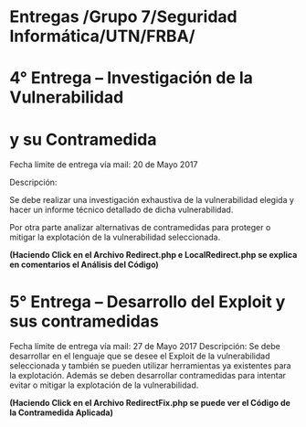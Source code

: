 # Entregas /Grupo 7/Seguridad Informática/UTN/FRBA/

# 4° Entrega – Investigación de la Vulnerabilidad
#  y su Contramedida

Fecha límite de entrega vía mail: 20 de Mayo 2017

Descripción: 

Se debe realizar una investigación exhaustiva de la vulnerabilidad elegida y hacer un informe técnico detallado 
de dicha vulnerabilidad. 

Por otra parte analizar alternativas de contramedidas para proteger o mitigar la explotación de la vulnerabilidad seleccionada.


**(Haciendo Click en el Archivo Redirect.php e LocalRedirect.php se explica en comentarios el Análisis del Código)**

# 5° Entrega – Desarrollo del Exploit y sus contramedidas
Fecha límite de entrega vía mail: 27 de Mayo 2017
Descripción: Se debe desarrollar en el lenguaje que se desee el Exploit de la vulnerabilidad seleccionada y también se pueden utilizar herramientas ya existentes para la explotación. Además se deben desarrollar contramedidas para intentar evitar o mitigar la explotación de la vulnerabilidad.

**(Haciendo Click en el Archivo RedirectFix.php se puede ver el Código de la Contramedida Aplicada)**

